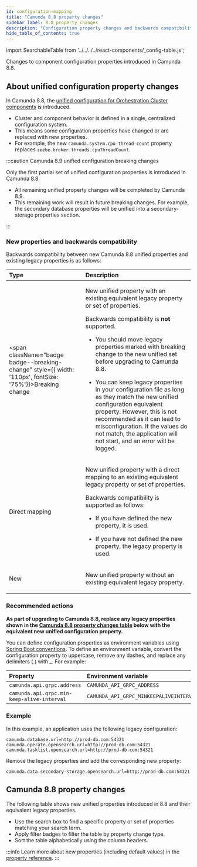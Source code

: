 ```yaml
---
id: configuration-mapping
title: "Camunda 8.8 property changes"
sidebar_label: 8.8 property changes
description: "Configuration property changes and backwards compatibility information for new Camunda 8.8 properties and legacy properties."
hide_table_of_contents: true
---
```


import SearchableTable from '../../../../react-components/\_config-table.js';

Changes to component configuration properties introduced in Camunda 8.8.

## About unified configuration property changes

In Camunda 8.8, the [unified configuration for Orchestration Cluster components](/reference/announcements-release-notes/880/whats-new-in-88.md) is introduced.

- Cluster and component behavior is defined in a single, centralized configuration system.
- This means some configuration properties have changed or are replaced with new properties.
- For example, the new `camunda.system.cpu-thread-count` property replaces `zeebe.broker.threads.cpuThreadCount`.

:::caution Camunda 8.9 unified configuration breaking changes

Only the first partial set of unified configuration properties is introduced in Camunda 8.8.

- All remaining unified property changes will be completed by Camunda 8.9.
- This remaining work will result in future breaking changes. For example, the secondary database properties will be unified into a secondary-storage properties section.

:::

### New properties and backwards compatibility

Backwards compatibility between new Camunda 8.8 unified properties and existing legacy properties is as follows:

| Type                                                                                                             | Description                                                                                                                                                                                                                                                                                                                                                                                                                                                                                                                                                                                                            |
| :--------------------------------------------------------------------------------------------------------------- | :--------------------------------------------------------------------------------------------------------------------------------------------------------------------------------------------------------------------------------------------------------------------------------------------------------------------------------------------------------------------------------------------------------------------------------------------------------------------------------------------------------------------------------------------------------------------------------------------------------------------- |
| <span className="badge badge--breaking-change" style={{ width: '110px', fontSize: '75%'}}>Breaking change</span> | <p>New unified property with an existing equivalent legacy property or set of properties.</p><p>Backwards compatibility is **not** supported.</p><p><ul><li><p>You should move legacy properties marked with breaking change to the new unified set before upgrading to Camunda 8.8.</p></li><li><p>You can keep legacy properties in your configuration file as long as they match the new unified configuration equivalent property. However, this is not recommended as it can lead to misconfiguration. If the values do not match, the application will not start, and an error will be logged.</p></li></ul></p> |
| <span className="badge badge--direct-mapping">Direct mapping</span>                                              | <p>New unified property with a direct mapping to an existing equivalent legacy property or set of properties.</p><p>Backwards compatibility is supported as follows:</p><p><ul><li><p>If you have defined the new property, it is used.</p></li><li><p>If you have not defined the new property, the legacy property is used.</p></li></ul></p>                                                                                                                                                                                                                                                                        |
| <span className="badge badge--new">New</span>                                                                    | <p>New unified property without an existing equivalent legacy property.</p>                                                                                                                                                                                                                                                                                                                                                                                                                                                                                                                                            |

### Recommended actions

**As part of upgrading to Camunda 8.8, replace any legacy properties shown in the [Camunda 8.8 property changes table](#camunda-88-property-changes) below with the equivalent new unified configuration property.**

You can define configuration properties as environment variables using [Spring Boot conventions](https://docs.spring.io/spring-boot/reference/features/external-config.html#features.external-config.typesafe-configuration-properties.relaxed-binding.environment-variables). To define an environment variable, convert the configuration property to uppercase, remove any dashes, and replace any delimiters (.) with \_. For example:

| Property                                   | Environment variable                    |
| :----------------------------------------- | :-------------------------------------- |
| `camunda.api.grpc.address`                 | `CAMUNDA_API_GRPC_ADDRESS`              |
| `camunda.api.grpc.min-keep-alive-interval` | `CAMUNDA_API_GRPC_MINKEEPALIVEINTERVAL` |

### Example

In this example, an application uses the following legacy configuration:

```
camunda.database.url=http://prod-db.com:54321
camunda.operate.opensearch.url=http://prod-db.com:54321
camunda.tasklist.opensearch.url=http://prod-db.com:54321
```

Remove the legacy properties and add the corresponding new property:

```
camunda.data.secondary-storage.opensearch.url=http://prod-db.com:54321
```

## Camunda 8.8 property changes

The following table shows new unified properties introduced in 8.8 and their equivalent legacy properties.

- Use the search box to find a specific property or set of properties matching your search term.
- Apply filter badges to filter the table by property change type.
- Sort the table alphabetically using the column headers.

:::info
Learn more about new properties (including default values) in the [property reference](./properties.md).
:::

<SearchableTable />
